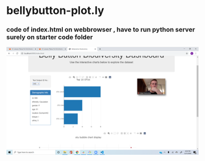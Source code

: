 # bellybutton-plot.ly



### code of index.html on webbrowser , have to run python server surely on starter code folder
![](https://github.com/kameswari609/bellybutton-plot.ly/blob/master/2020-05-21%20(2).png)

